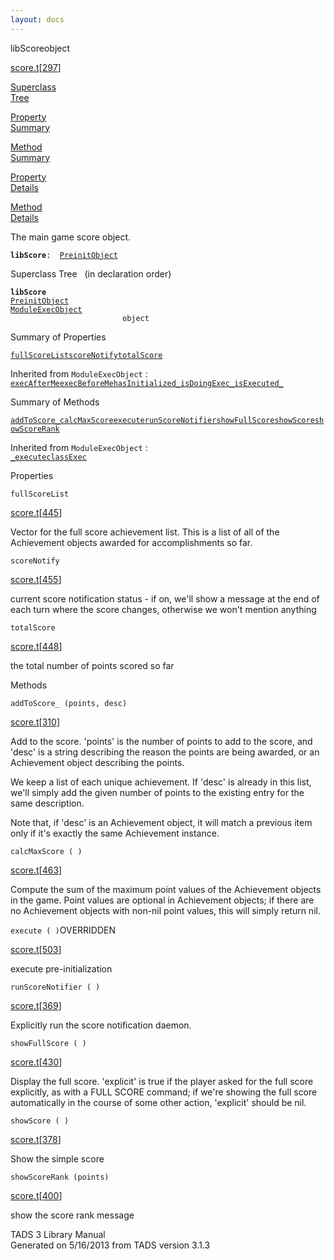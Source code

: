 ```yaml
---
layout: docs
---
```

<span class="title">libScore</span><span class="type">object</span>

[score.t](../file/score.t.html)\[[297](../source/score.t.html#297)\]

[Superclass  
Tree](#_SuperClassTree_)

[Property  
Summary](#_PropSummary_)

[Method  
Summary](#_MethodSummary_)

[Property  
Details](#_Properties_)

[Method  
Details](#_Methods_)

<div class="fdesc">

The main game score object.

**`libScore`**` :   `[`PreinitObject`](../object/PreinitObject.html)

</div>

<span id="_SuperClassTree_"></span>

<div class="mjhd">

<span class="hdln">Superclass Tree</span>   (in declaration order)

</div>

**`libScore`**  
[`PreinitObject`](../object/PreinitObject.html)  
[`ModuleExecObject`](../object/ModuleExecObject.html)  
`                         object`  
<span id="_PropSummary_"></span>

<div class="mjhd">

<span class="hdln">Summary of Properties</span>  

</div>

[`fullScoreList`](#fullScoreList)[`scoreNotify`](#scoreNotify)[`totalScore`](#totalScore)



Inherited from `ModuleExecObject` :  
[`execAfterMe`](../object/ModuleExecObject.html#execAfterMe)[`execBeforeMe`](../object/ModuleExecObject.html#execBeforeMe)[`hasInitialized_`](../object/ModuleExecObject.html#hasInitialized_)[`isDoingExec_`](../object/ModuleExecObject.html#isDoingExec_)[`isExecuted_`](../object/ModuleExecObject.html#isExecuted_)

<span id="_MethodSummary_"></span>

<div class="mjhd">

<span class="hdln">Summary of Methods</span>  

</div>

[`addToScore_`](#addToScore_)[`calcMaxScore`](#calcMaxScore)[`execute`](#execute)[`runScoreNotifier`](#runScoreNotifier)[`showFullScore`](#showFullScore)[`showScore`](#showScore)[`showScoreRank`](#showScoreRank)



Inherited from `ModuleExecObject` :  
[`_execute`](../object/ModuleExecObject.html#_execute)[`classExec`](../object/ModuleExecObject.html#classExec)

<span id="_Properties_"></span>

<div class="mjhd">

<span class="hdln">Properties</span>  

</div>

<span id="fullScoreList"></span>

`fullScoreList`

[score.t](../file/score.t.html)\[[445](../source/score.t.html#445)\]

<div class="desc">

Vector for the full score achievement list. This is a list of all of the
Achievement objects awarded for accomplishments so far.

</div>

<span id="scoreNotify"></span>

`scoreNotify`

[score.t](../file/score.t.html)\[[455](../source/score.t.html#455)\]

<div class="desc">

current score notification status - if on, we'll show a message at the
end of each turn where the score changes, otherwise we won't mention
anything

</div>

<span id="totalScore"></span>

`totalScore`

[score.t](../file/score.t.html)\[[448](../source/score.t.html#448)\]

<div class="desc">

the total number of points scored so far

</div>

<span id="_Methods_"></span>

<div class="mjhd">

<span class="hdln">Methods</span>  

</div>

<span id="addToScore_"></span>

`addToScore_ (points, desc)`

[score.t](../file/score.t.html)\[[310](../source/score.t.html#310)\]

<div class="desc">

Add to the score. 'points' is the number of points to add to the score,
and 'desc' is a string describing the reason the points are being
awarded, or an Achievement object describing the points.

We keep a list of each unique achievement. If 'desc' is already in this
list, we'll simply add the given number of points to the existing entry
for the same description.

Note that, if 'desc' is an Achievement object, it will match a previous
item only if it's exactly the same Achievement instance.

</div>

<span id="calcMaxScore"></span>

`calcMaxScore ( )`

[score.t](../file/score.t.html)\[[463](../source/score.t.html#463)\]

<div class="desc">

Compute the sum of the maximum point values of the Achievement objects
in the game. Point values are optional in Achievement objects; if there
are no Achievement objects with non-nil point values, this will simply
return nil.

</div>

<span id="execute"></span>

`execute ( )`<span class="rem">OVERRIDDEN</span>

[score.t](../file/score.t.html)\[[503](../source/score.t.html#503)\]

<div class="desc">

execute pre-initialization

</div>

<span id="runScoreNotifier"></span>

`runScoreNotifier ( )`

[score.t](../file/score.t.html)\[[369](../source/score.t.html#369)\]

<div class="desc">

Explicitly run the score notification daemon.

</div>

<span id="showFullScore"></span>

`showFullScore ( )`

[score.t](../file/score.t.html)\[[430](../source/score.t.html#430)\]

<div class="desc">

Display the full score. 'explicit' is true if the player asked for the
full score explicitly, as with a FULL SCORE command; if we're showing
the full score automatically in the course of some other action,
'explicit' should be nil.

</div>

<span id="showScore"></span>

`showScore ( )`

[score.t](../file/score.t.html)\[[378](../source/score.t.html#378)\]

<div class="desc">

Show the simple score

</div>

<span id="showScoreRank"></span>

`showScoreRank (points)`

[score.t](../file/score.t.html)\[[400](../source/score.t.html#400)\]

<div class="desc">

show the score rank message

</div>

<div class="ftr">

TADS 3 Library Manual  
Generated on 5/16/2013 from TADS version 3.1.3

</div>
